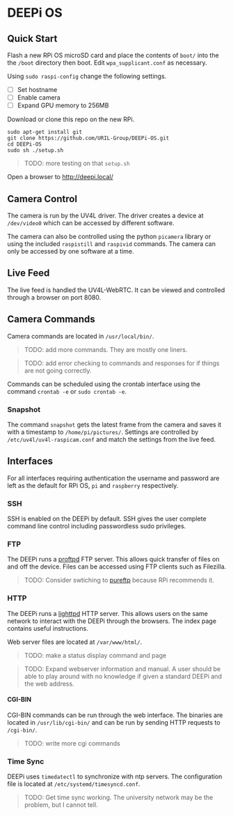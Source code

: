 # DEEPi OS #

## Quick Start ##

Flash a new RPi OS microSD card and place the contents of `boot/` into the
the `/boot` directory then boot. Edit `wpa_supplicant.conf` as necessary.

<!-- TODO: include usb-over-ethernet instructions -->

Using `sudo raspi-config` change the following settings.

  * [ ] Set hostname
  * [ ] Enable camera
  * [ ] Expand GPU memory to 256MB
  
Download or clone this repo on the new RPi.

```
sudo apt-get install git
git clone https://github.com/URIL-Group/DEEPi-OS.git
cd DEEPi-OS
sudo sh ./setup.sh
```

>TODO: more testing on that `setup.sh`

Open a browser to http://deepi.local/

## Camera Control ##

The camera is run by the UV4L driver. The driver creates a device at
`/dev/video0` which can be accessed by different software. 

The camera can also be controlled using the python `picamera` library
or using the included `raspistill` and `raspivid` commands. The camera
can only be accessed by one software at a time. 

## Live Feed ##

The live feed is handled the UV4L-WebRTC. It can be viewed and
controlled through a browser on port 8080.

## Camera Commands ##

Camera commands are located in `/usr/local/bin/`.

> TODO: add more commands. They are mostly one liners. 

> TODO: add error checking to commands and responses for if things 
> are not going correctly.

Commands can be scheduled using the crontab interface using the
command `crontab -e` or `sudo crontab -e`.
  
### Snapshot ###

The command `snapshot` gets the latest frame from the camera and saves
it with a timestamp to `/home/pi/pictures/`. Settings are controlled
by `/etc/uv4l/uv4l-raspicam.conf` and match the settings from the live
feed.

## Interfaces ##

For all interfaces requiring authentication the username and password are
left as the default for RPi OS, `pi` and `raspberry` respectively.

### SSH ###

SSH is enabled on the DEEPi by default. SSH gives the user complete
command line control including passwordless sudo privileges.

### FTP ###

The DEEPi runs a [proftpd]() FTP server. This allows quick transfer of
files on and off the device. Files can be accessed using FTP clients
such as Filezilla.

> TODO: Consider swtiching to
> [pureftp](https://www.raspberrypi.org/documentation/remote-access/ftp.md)
> because RPi recommends it.

### HTTP ###

The DEEPi runs a [lighttpd]() HTTP server. This allows users on the same
network to interact with the DEEPi through the browsers. The index page 
contains useful instructions.

Web server files are located at `/var/www/html/`. 

> TODO: make a status display command and page

> TODO: Expand webserver information and manual. A user should be able
> to play around with no knowledge if given a standard DEEPi and the
> web address.

#### CGI-BIN ####

CGI-BIN commands can be run through the web interface. The binaries are 
located in `/usr/lib/cgi-bin/` and can be run by sending HTTP requests to
`/cgi-bin/`.

> TODO: write more cgi commands

### Time Sync ###

DEEPi uses `timedatectl` to synchronize with ntp servers. The configuration
file is located at `/etc/systemd/timesyncd.conf`.

> TODO: Get time sync working. The university network may be the
> problem, but I cannot tell.
